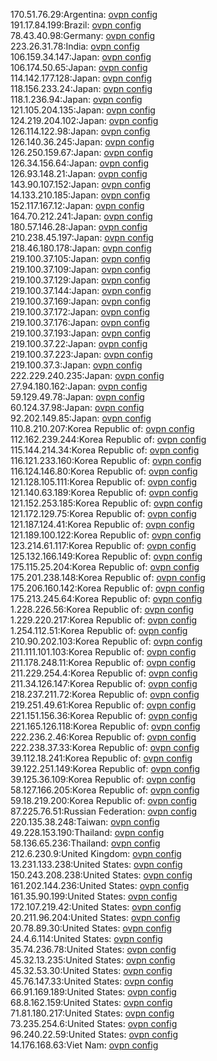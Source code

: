 170.51.76.29:Argentina: [ovpn config](vpn/170_51_76_29.ovpn)  
191.17.84.199:Brazil: [ovpn config](vpn/191_17_84_199.ovpn)  
78.43.40.98:Germany: [ovpn config](vpn/78_43_40_98.ovpn)  
223.26.31.78:India: [ovpn config](vpn/223_26_31_78.ovpn)  
106.159.34.147:Japan: [ovpn config](vpn/106_159_34_147.ovpn)  
106.174.50.65:Japan: [ovpn config](vpn/106_174_50_65.ovpn)  
114.142.177.128:Japan: [ovpn config](vpn/114_142_177_128.ovpn)  
118.156.233.24:Japan: [ovpn config](vpn/118_156_233_24.ovpn)  
118.1.236.94:Japan: [ovpn config](vpn/118_1_236_94.ovpn)  
121.105.204.135:Japan: [ovpn config](vpn/121_105_204_135.ovpn)  
124.219.204.102:Japan: [ovpn config](vpn/124_219_204_102.ovpn)  
126.114.122.98:Japan: [ovpn config](vpn/126_114_122_98.ovpn)  
126.140.36.245:Japan: [ovpn config](vpn/126_140_36_245.ovpn)  
126.250.159.67:Japan: [ovpn config](vpn/126_250_159_67.ovpn)  
126.34.156.64:Japan: [ovpn config](vpn/126_34_156_64.ovpn)  
126.93.148.21:Japan: [ovpn config](vpn/126_93_148_21.ovpn)  
143.90.107.152:Japan: [ovpn config](vpn/143_90_107_152.ovpn)  
14.133.210.185:Japan: [ovpn config](vpn/14_133_210_185.ovpn)  
152.117.167.12:Japan: [ovpn config](vpn/152_117_167_12.ovpn)  
164.70.212.241:Japan: [ovpn config](vpn/164_70_212_241.ovpn)  
180.57.146.28:Japan: [ovpn config](vpn/180_57_146_28.ovpn)  
210.238.45.197:Japan: [ovpn config](vpn/210_238_45_197.ovpn)  
218.46.180.178:Japan: [ovpn config](vpn/218_46_180_178.ovpn)  
219.100.37.105:Japan: [ovpn config](vpn/219_100_37_105.ovpn)  
219.100.37.109:Japan: [ovpn config](vpn/219_100_37_109.ovpn)  
219.100.37.129:Japan: [ovpn config](vpn/219_100_37_129.ovpn)  
219.100.37.144:Japan: [ovpn config](vpn/219_100_37_144.ovpn)  
219.100.37.169:Japan: [ovpn config](vpn/219_100_37_169.ovpn)  
219.100.37.172:Japan: [ovpn config](vpn/219_100_37_172.ovpn)  
219.100.37.176:Japan: [ovpn config](vpn/219_100_37_176.ovpn)  
219.100.37.193:Japan: [ovpn config](vpn/219_100_37_193.ovpn)  
219.100.37.22:Japan: [ovpn config](vpn/219_100_37_22.ovpn)  
219.100.37.223:Japan: [ovpn config](vpn/219_100_37_223.ovpn)  
219.100.37.3:Japan: [ovpn config](vpn/219_100_37_3.ovpn)  
222.229.240.235:Japan: [ovpn config](vpn/222_229_240_235.ovpn)  
27.94.180.162:Japan: [ovpn config](vpn/27_94_180_162.ovpn)  
59.129.49.78:Japan: [ovpn config](vpn/59_129_49_78.ovpn)  
60.124.37.98:Japan: [ovpn config](vpn/60_124_37_98.ovpn)  
92.202.149.85:Japan: [ovpn config](vpn/92_202_149_85.ovpn)  
110.8.210.207:Korea Republic of: [ovpn config](vpn/110_8_210_207.ovpn)  
112.162.239.244:Korea Republic of: [ovpn config](vpn/112_162_239_244.ovpn)  
115.144.214.34:Korea Republic of: [ovpn config](vpn/115_144_214_34.ovpn)  
116.121.233.160:Korea Republic of: [ovpn config](vpn/116_121_233_160.ovpn)  
116.124.146.80:Korea Republic of: [ovpn config](vpn/116_124_146_80.ovpn)  
121.128.105.111:Korea Republic of: [ovpn config](vpn/121_128_105_111.ovpn)  
121.140.63.189:Korea Republic of: [ovpn config](vpn/121_140_63_189.ovpn)  
121.152.253.185:Korea Republic of: [ovpn config](vpn/121_152_253_185.ovpn)  
121.172.129.75:Korea Republic of: [ovpn config](vpn/121_172_129_75.ovpn)  
121.187.124.41:Korea Republic of: [ovpn config](vpn/121_187_124_41.ovpn)  
121.189.100.122:Korea Republic of: [ovpn config](vpn/121_189_100_122.ovpn)  
123.214.61.117:Korea Republic of: [ovpn config](vpn/123_214_61_117.ovpn)  
125.132.166.149:Korea Republic of: [ovpn config](vpn/125_132_166_149.ovpn)  
175.115.25.204:Korea Republic of: [ovpn config](vpn/175_115_25_204.ovpn)  
175.201.238.148:Korea Republic of: [ovpn config](vpn/175_201_238_148.ovpn)  
175.206.160.142:Korea Republic of: [ovpn config](vpn/175_206_160_142.ovpn)  
175.213.245.64:Korea Republic of: [ovpn config](vpn/175_213_245_64.ovpn)  
1.228.226.56:Korea Republic of: [ovpn config](vpn/1_228_226_56.ovpn)  
1.229.220.217:Korea Republic of: [ovpn config](vpn/1_229_220_217.ovpn)  
1.254.112.51:Korea Republic of: [ovpn config](vpn/1_254_112_51.ovpn)  
210.90.202.103:Korea Republic of: [ovpn config](vpn/210_90_202_103.ovpn)  
211.111.101.103:Korea Republic of: [ovpn config](vpn/211_111_101_103.ovpn)  
211.178.248.11:Korea Republic of: [ovpn config](vpn/211_178_248_11.ovpn)  
211.229.254.4:Korea Republic of: [ovpn config](vpn/211_229_254_4.ovpn)  
211.34.126.147:Korea Republic of: [ovpn config](vpn/211_34_126_147.ovpn)  
218.237.211.72:Korea Republic of: [ovpn config](vpn/218_237_211_72.ovpn)  
219.251.49.61:Korea Republic of: [ovpn config](vpn/219_251_49_61.ovpn)  
221.151.156.36:Korea Republic of: [ovpn config](vpn/221_151_156_36.ovpn)  
221.165.126.118:Korea Republic of: [ovpn config](vpn/221_165_126_118.ovpn)  
222.236.2.46:Korea Republic of: [ovpn config](vpn/222_236_2_46.ovpn)  
222.238.37.33:Korea Republic of: [ovpn config](vpn/222_238_37_33.ovpn)  
39.112.18.241:Korea Republic of: [ovpn config](vpn/39_112_18_241.ovpn)  
39.122.251.149:Korea Republic of: [ovpn config](vpn/39_122_251_149.ovpn)  
39.125.36.109:Korea Republic of: [ovpn config](vpn/39_125_36_109.ovpn)  
58.127.166.205:Korea Republic of: [ovpn config](vpn/58_127_166_205.ovpn)  
59.18.219.200:Korea Republic of: [ovpn config](vpn/59_18_219_200.ovpn)  
87.225.76.51:Russian Federation: [ovpn config](vpn/87_225_76_51.ovpn)  
220.135.38.248:Taiwan: [ovpn config](vpn/220_135_38_248.ovpn)  
49.228.153.190:Thailand: [ovpn config](vpn/49_228_153_190.ovpn)  
58.136.65.236:Thailand: [ovpn config](vpn/58_136_65_236.ovpn)  
212.6.230.9:United Kingdom: [ovpn config](vpn/212_6_230_9.ovpn)  
13.231.133.238:United States: [ovpn config](vpn/13_231_133_238.ovpn)  
150.243.208.238:United States: [ovpn config](vpn/150_243_208_238.ovpn)  
161.202.144.236:United States: [ovpn config](vpn/161_202_144_236.ovpn)  
161.35.90.199:United States: [ovpn config](vpn/161_35_90_199.ovpn)  
172.107.219.42:United States: [ovpn config](vpn/172_107_219_42.ovpn)  
20.211.96.204:United States: [ovpn config](vpn/20_211_96_204.ovpn)  
20.78.89.30:United States: [ovpn config](vpn/20_78_89_30.ovpn)  
24.4.6.114:United States: [ovpn config](vpn/24_4_6_114.ovpn)  
35.74.236.78:United States: [ovpn config](vpn/35_74_236_78.ovpn)  
45.32.13.235:United States: [ovpn config](vpn/45_32_13_235.ovpn)  
45.32.53.30:United States: [ovpn config](vpn/45_32_53_30.ovpn)  
45.76.147.33:United States: [ovpn config](vpn/45_76_147_33.ovpn)  
66.91.169.189:United States: [ovpn config](vpn/66_91_169_189.ovpn)  
68.8.162.159:United States: [ovpn config](vpn/68_8_162_159.ovpn)  
71.81.180.217:United States: [ovpn config](vpn/71_81_180_217.ovpn)  
73.235.254.6:United States: [ovpn config](vpn/73_235_254_6.ovpn)  
96.240.22.59:United States: [ovpn config](vpn/96_240_22_59.ovpn)  
14.176.168.63:Viet Nam: [ovpn config](vpn/14_176_168_63.ovpn)  
